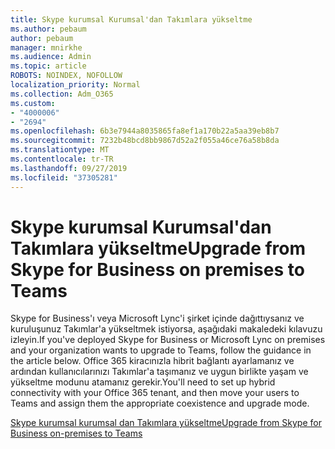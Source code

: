 ```yaml
---
title: Skype kurumsal Kurumsal'dan Takımlara yükseltme
ms.author: pebaum
author: pebaum
manager: mnirkhe
ms.audience: Admin
ms.topic: article
ROBOTS: NOINDEX, NOFOLLOW
localization_priority: Normal
ms.collection: Adm_O365
ms.custom:
- "4000006"
- "2694"
ms.openlocfilehash: 6b3e7944a8035865fa8ef1a170b22a5aa39eb8b7
ms.sourcegitcommit: 7232b48bcd8bb9867d52a2f055a46ce76a58b8da
ms.translationtype: MT
ms.contentlocale: tr-TR
ms.lasthandoff: 09/27/2019
ms.locfileid: "37305281"
---
```

# <a name="upgrade-from-skype-for-business-on-premises-to-teams"></a><span data-ttu-id="aa997-102">Skype kurumsal Kurumsal'dan Takımlara yükseltme</span><span class="sxs-lookup"><span data-stu-id="aa997-102">Upgrade from Skype for Business on premises to Teams</span></span>

<span data-ttu-id="aa997-103">Skype for Business'ı veya Microsoft Lync'i şirket içinde dağıttıysanız ve kuruluşunuz Takımlar'a yükseltmek istiyorsa, aşağıdaki makaledeki kılavuzu izleyin.</span><span class="sxs-lookup"><span data-stu-id="aa997-103">If you've deployed Skype for Business or Microsoft Lync on premises and your organization wants to upgrade to Teams, follow the guidance in the article below.</span></span> <span data-ttu-id="aa997-104">Office 365 kiracınızla hibrit bağlantı ayarlamanız ve ardından kullanıcılarınızı Takımlar'a taşımanız ve uygun birlikte yaşam ve yükseltme modunu atamanız gerekir.</span><span class="sxs-lookup"><span data-stu-id="aa997-104">You'll need to set up hybrid connectivity with your Office 365 tenant, and then move your users to Teams and assign them the appropriate coexistence and upgrade mode.</span></span> 

[<span data-ttu-id="aa997-105">Skype kurumsal kurumsal dan Takımlara yükseltme</span><span class="sxs-lookup"><span data-stu-id="aa997-105">Upgrade from Skype for Business on-premises to Teams</span></span>](https://docs.microsoft.com/MicrosoftTeams/upgrade-to-teams-execute-skypeforbusinesshybridonprem)

